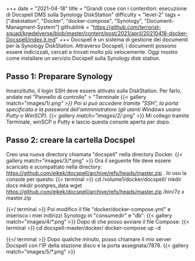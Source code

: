 +++
date = "2021-04-18"
title = "Grandi cose con i contenitori: esecuzione di Docspell DMS sulla Synology DiskStation"
difficulty = "level-2"
tags = ["diskstation", "Docker", "docker-compose", "Synology", "Document-Managment-System"]
githublink = "https://github.com/terrorist-squad/knedelverse/blob/master/content/post/2021/april/20210418-docker-Docspell/index.it.md"
+++
Docspell è un sistema di gestione dei documenti per la Synology DiskStation. Attraverso Docspell, i documenti possono essere indicizzati, cercati e trovati molto più velocemente. Oggi mostro come installare un servizio Docspell sulla Synology disk station.
## Passo 1: Preparare Synology
Innanzitutto, il login SSH deve essere attivato sulla DiskStation. Per farlo, andate nel "Pannello di controllo" > "Terminale
{{< gallery match="images/1/*.png" >}}
Poi si può accedere tramite "SSH", la porta specificata e la password dell'amministratore (gli utenti Windows usano Putty o WinSCP).
{{< gallery match="images/2/*.png" >}}
Mi collego tramite Terminale, winSCP o Putty e lascio questa console aperta per dopo.
## Passo 2: creare la cartella Docspel
Creo una nuova directory chiamata "docspell" nella directory Docker.
{{< gallery match="images/3/*.png" >}}
Ora il seguente file deve essere scaricato e scompattato nella directory: https://github.com/eikek/docspell/archive/refs/heads/master.zip . Io uso la console per questo:
{{< terminal >}}
cd /volume1/docker/docspell/
mkdir docs
mkdir postgres_data
wget https://github.com/eikek/docspell/archive/refs/heads/master.zip 
/bin/7z x master.zip

{{</ terminal >}}
Poi modifico il file "docker/docker-compose.yml" e inserisco i miei indirizzi Synology in "consumedir" e "db":
{{< gallery match="images/4/*.png" >}}
Dopo di che posso avviare il file Compose:
{{< terminal >}}
cd docspell-master/docker/
docker-compose up -d

{{</ terminal >}}
Dopo qualche minuto, posso chiamare il mio server Docspell con l'IP della stazione disco e la porta assegnata/7878.
{{< gallery match="images/5/*.png" >}}
